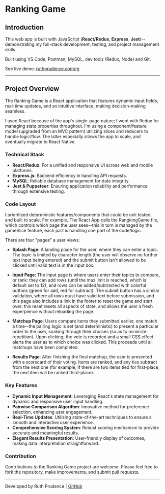 # Ranking Game

## Introduction

This web app is built with JavaScript (**React/Redux**, **Express**, **Jest**)--demonstrating my full-stack development, testing, and project management skills.

Built using VS Code, Postman, MySQL, dev tools (Redux, Node) and Git.

See live demo: [ruthprudence.com/rg](https://ruthprudence.com/rg/)

---

## Project Overview

The Ranking Game is a React application that features dynamic input fields, real-time updates, and an intuitive interface, making decision-making seamless.

I used React because of the app's single-page nature; I went with Redux for managing state properties throughout. I'm using a component/feature model (upgraded from an MVC pattern) utilizing slices and reducers to handle logic/flow. The latter especially allows the app to scale, and eventually migrate to React Native.

### Technical Stack

- **React/Redux**: For a unified and responsive UI across web and mobile platforms.
- **Express.js**: Backend efficiency in handling API requests.
- **MySQL**: Reliable database management for data integrity.
- **Jest & Puppeteer**: Ensuring application reliability and performance through extensive testing.

### Code Layout

I prioritized deterministic features/components that could be unit tested, and built to scale. For example, The React App calls the RangkingGame file, which controls which page the user sees--this in turn is managed by the gameSlice feature, each part is handling one part of the code/logic.

There are four "pages" a user views:

- **Splash Page**: A landing place for the user, where they can enter a topic. The topic is limited by character length (the user will observe no further text input being entered) and the submit button isn't allowed to be clicked until valid text is in the input box.

- **Input Page**: The input page is where users enter their topics to compare, or rank: they can add rows (until the max limit is reached, which is default set to 12), and rows can be added/subtracted with colorful buttons (green for add, red for subtract). The submit button has a similar validation, where all rows must have valid text before submission, and this page also includes a link in the footer to reset the game and start over: this reset resets all aspects of state, and allows the user a fresh experpience without reloading the page.

- **Matchup Page**: Users compare items they submitted earlier, one match a time--the pairing logic is set (and deterministic) to present a particular order to the user, snaking through their choices (so as to minimize repetition). Upon clicking, the vote is recorded and a small CSS effect alerts the user as to which choice was clicked. This proceeds until all matchups have been completed.

- **Results Page**: After finishing the final matchup, the user is presented with a scorecard of their voting. Items are ranked, and any ties subtract from the next one (for example, if there are two items tied for first-place, the next item will be ranked third-place).

### Key Features

- **Dynamic Input Management**: Leveraging React's state management for dynamic and responsive user input handling.
- **Pairwise Comparison Algorithm**: Innovative method for preference selection, enhancing user engagement.
- **Real-Time Updates**: Utilizing state-of-the-art techniques to ensure a smooth and interactive user experience.
- **Comprehensive Scoring System**: Robust scoring mechanism to provide accurate and meaningful results.
- **Elegant Results Presentation**: User-friendly display of outcomes, making data interpretation straightforward.


### Contribution

Contributions to the Ranking Game project are welcome. Please feel free to fork the repository, make improvements, and submit pull requests.

---

Developed by Ruth Prudence | [GitHub](https://github.com/ruthprudence/ranking-game)
